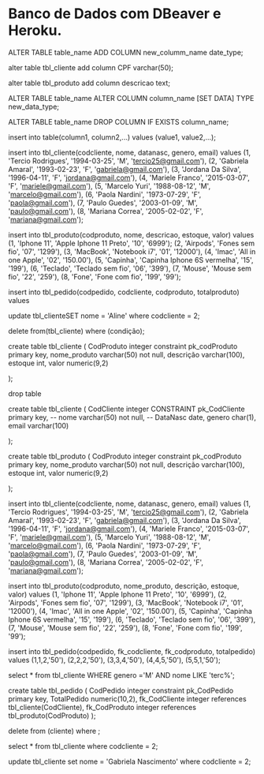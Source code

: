 # Banco de Dados com DBeaver e Heroku.

ALTER TABLE table_name
ADD COLUMN new_columm_name date_type;

alter table tbl_cliente add column CPF varchar(50);

alter table tbl_produto add column descricao text;

ALTER TABLE table_name
ALTER COLUMN column_name [SET DATA] TYPE new_data_type;

ALTER TABLE table_name
DROP COLUMN IF EXISTS column_name;

insert into table(column1, column2,...)
values
 (value1, value2,...);


insert into tbl_cliente(codcliente, nome, datanasc, genero, email) values 
(1, 'Tercio Rodrigues', '1994-03-25', 'M', 'tercio25@gmail.com'),
(2, 'Gabriela Amaral', '1993-02-23', 'F', 'gabriela@gmail.com'),
(3, 'Jordana Da Silva', '1996-04-11', 'F', 'jordana@gmail.com'),
(4, 'Mariele Franco', '2015-03-07', 'F', 'mariele@gmail.com'),
(5, 'Marcelo Yuri', '1988-08-12', 'M', 'marcelo@gmail.com'),
(6, 'Paola Nardini', '1973-07-29', 'F', 'paola@gmail.com'),
(7, 'Paulo Guedes', '2003-01-09', 'M', 'paulo@gmail.com'),
(8, 'Mariana Correa', '2005-02-02', 'F', 'mariana@gmail.com');

insert into tbl_produto(codproduto, nome, descricao, estoque, valor) values 
(1, 'Iphone 11', 'Apple Iphone 11 Preto', '10', '6999');
(2, 'Airpods', 'Fones sem fio', '07', '1299'),
(3, 'MacBook', 'Notebook i7', '01', '12000'),
(4, 'Imac', 'All in one Apple', '02', '150.00'),
(5, 'Capinha', 'Capinha Iphone 6S vermelha', '15', '199'),
(6, 'Teclado', 'Teclado sem fio', '06', '399'),
(7, 'Mouse', 'Mouse sem fio', '22', '259'),
(8, 'Fone', 'Fone com fio', '199', '99');
 

insert into tbl_pedido(codpedido, codcliente, codproduto, totalproduto) values


update tbl_clienteSET nome = 'Aline'
where
 codcliente = 2;

delete from(tbl_cliente)
where
 (condição);



create table tbl_cliente (
	CodProduto integer constraint pk_codProduto primary key,
	nome_produto varchar(50) not null,
	descrição varchar(100),
	estoque int,
	valor numeric(9,2)

);

drop table 


create table tbl_cliente (
	CodCliente integer CONSTRAINT pk_CodCliente primary key, -- 
	nome varchar(50) not null, -- 
	DataNasc date,
	genero char(1),
	email varchar(100)
	
);

create table tbl_produto (
	CodProduto integer constraint pk_codProduto primary key,
	nome_produto varchar(50) not null,
	descrição varchar(100),
	estoque int,
	valor numeric(9,2)

);

insert into tbl_cliente(codcliente, nome, datanasc, genero, email) values 
(1, 'Tercio Rodrigues', '1994-03-25', 'M', 'tercio25@gmail.com'),
(2, 'Gabriela Amaral', '1993-02-23', 'F', 'gabriela@gmail.com'),
(3, 'Jordana Da Silva', '1996-04-11', 'F', 'jordana@gmail.com'),
(4, 'Mariele Franco', '2015-03-07', 'F', 'mariele@gmail.com'),
(5, 'Marcelo Yuri', '1988-08-12', 'M', 'marcelo@gmail.com'),
(6, 'Paola Nardini', '1973-07-29', 'F', 'paola@gmail.com'),
(7, 'Paulo Guedes', '2003-01-09', 'M', 'paulo@gmail.com'),
(8, 'Mariana Correa', '2005-02-02', 'F', 'mariana@gmail.com');

insert into tbl_produto(codproduto, nome_produto, descrição, estoque, valor) values 
(1, 'Iphone 11', 'Apple Iphone 11 Preto', '10', '6999'),
(2, 'Airpods', 'Fones sem fio', '07', '1299'),
(3, 'MacBook', 'Notebook i7', '01', '12000'),
(4, 'Imac', 'All in one Apple', '02', '150.00'),
(5, 'Capinha', 'Capinha Iphone 6S vermelha', '15', '199'),
(6, 'Teclado', 'Teclado sem fio', '06', '399'),
(7, 'Mouse', 'Mouse sem fio', '22', '259'),
(8, 'Fone', 'Fone com fio', '199', '99');
 

insert into tbl_pedido(codpedido, fk_codcliente, fk_codproduto, totalpedido) values
	(1,1,2,'50'),
	(2,2,2,'50'),
	(3,3,4,'50'),
	(4,4,5,'50'),
	(5,5,1,'50');
	
select * from tbl_cliente
WHERE genero ='M' AND nome LIKE 'terc%';



create table tbl_pedido (
	CodPedido integer constraint pk_CodPedido primary key,
	TotalPedido numeric(10,2),
	fk_CodCliente integer references tbl_cliente(CodCliente),
	fk_CodProduto integer references tbl_produto(CodProduto)
);

delete from (cliente)
where ;


select * from tbl_cliente
where codcliente = 2;
	

update tbl_cliente
set nome = 'Gabriela Nascimento'
where
	codcliente = 2;
